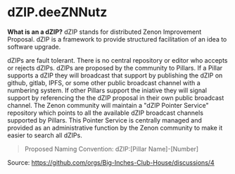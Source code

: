 # dZIP.deeZNNutz

**What is an a dZIP?** dZIP stands for distributed Zenon Improvement Proposal. dZIP is a framework to provide structured facilitation of an idea to software upgrade.

dZIPs are fault tolerant.  There is no central repository or editor who accepts or rejects dZIPs.  dZIPs are proposed by the community to Pillars.  If a Pillar supports a dZIP they will broadcast that support by publishing the dZIP on github, gitlab, IPFS, or some other public broadcast channel with a numbering system.  If other Pillars support the iniative they will signal support by referencing the the dZIP proposal in their own public broadcast channel. The Zenon community will maintain a "dZIP Pointer Service" repository which points to all the available dZIP broadcast channels supported by Pillars. This Pointer Service is centrally managed and provided as an administrative function by the Zenon community to make it easier to search all dZIPs.  
> Proposed Naming Convention:  dZIP:[Pillar Name]-[Number]


Source: https://github.com/orgs/Big-Inches-Club-House/discussions/4
